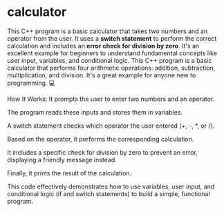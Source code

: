 # calculator
This C++ program is a basic calculator that takes two numbers and an operator from the user. It uses a **switch statement** to perform the correct calculation and includes an **error check for division by zero**. It's an excellent example for beginners to understand fundamental concepts like user input, variables, and conditional logic.
This C++ program is a basic calculator that performs four arithmetic operations: addition, subtraction, multiplication, and division. It's a great example for anyone new to programming. 💻

How It Works:
It prompts the user to enter two numbers and an operator.

The program reads these inputs and stores them in variables.

A switch statement checks which operator the user entered (+, -, *, or /).

Based on the operator, it performs the corresponding calculation.

It includes a specific check for division by zero to prevent an error, displaying a friendly message instead.

Finally, it prints the result of the calculation.

This code effectively demonstrates how to use variables, user input, and conditional logic (if and switch statements) to build a simple, functional program.
